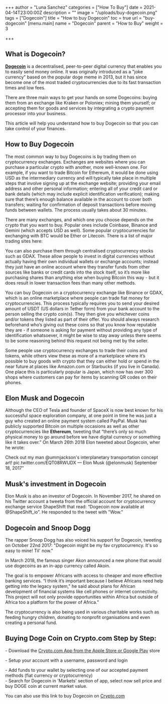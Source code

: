 +++
author = "Luna Sanchez"
categories = ["How To Buy"]
date = 2021-04-14T23:00:00Z
description = ""
image = "/uploads/buy-dogecoin.png"
tags = ["Dogecoin"]
title = "How to buy Dogecoin"
toc = true
url = "buy-dogecoin"
[menu.main]
name = "Dogecoin"
parent = "How to Buy"
weight = 3

+++
## What is Dogecoin?

[**Dogecoin**](https://dogecoin.com/) is a decentralised, peer-to-peer digital currency that enables you to easily send money online. It was originally introduced as a "joke currency" based on the popular doge meme in 2013, but it has since become one of the most traded cryptocurrencies due to its fast transaction times and low fees.

There are three main ways to get your hands on some Dogecoins: buying them from an exchange like Kraken or Poloniex; mining them yourself; or accepting them for goods and services by integrating a crypto payment processor into your business.

This article will help you understand how to buy Dogecoin so that you can take control of your finances.

## How to Buy Dogecoin

The most common way to buy Dogecoins is by trading them on cryptocurrency exchanges. Exchanges are websites where you can purchase a particular crypto with another, more well-known one. For example, if you want to trade Bitcoin for Ethereum, it would be done using USD as the intermediary currency and will typically take place in multiple steps that involve signing up at the exchange website; providing your email address and other personal information; entering all of your credit card or bank details (which may include explicit identification verification); making sure that there’s enough balance available in the account to cover both transfers; waiting for confirmation of deposit transactions before moving funds between wallets. The process usually takes about 30 minutes.

There are many exchanges, and which one you choose depends on the crypto that you want to buy. Popular ones include Coinbase, Binance and Gemini (which accepts USD as well). Some popular cryptocurrencies for exchanging with BTC would be Ether or Litecoin. There is a list of major trading sites here:

You can also purchase them through centralised cryptocurrency stocks such as GDAX. These allow people to invest in digital currencies without actually having their own individual wallets or exchange accounts; instead they just have an online account where they transfer funds from other sources like banks or credit cards into the stock itself, so it’s more like purchasing shares than anything else when buying Bitcoin this way - but it does result in lower transaction fees than many other methods.

You can buy Dogecoin on a cryptocurrency exchange like Binance or GDAX, which is an online marketplace where people can trade fiat money for cryptocurrencies. This process typically requires you to send your desired amount of USDT (US dollars in Tether form) from your bank account to the person selling the crypto coin(s). They then give you whichever coins and/or tokens they listed as part of their offer. You should always research beforehand who’s giving out these coins so that you know how reputable they are - if someone is asking for payment without providing any type of identification whatsoever, it might be wise to stay away unless there seems to be some reasoning behind this request not being met by the seller.

Some people use cryptocurrency exchanges to trade their coins and tokens, while others view these as more of a marketplace where it’s possible to buy goods with crypto that they can either hold or spend in the near future at places like Amazon.com or Starbucks (if you live in Canada). One place this is particularly popular is Japan, which now has over 300 shops where customers can pay for items by scanning QR codes on their phones.

## Elon Musk and Dogecoin

Although the CEO of Tesla and founder of SpaceX is now best known for his successful space exploration company, at one point in time he was just a guy who created an online payment system called PayPal. Musk has publicly supported Bitcoin on multiple occasions as well as other cryptocurrencies like **Ethereum**, tweeting that “there’s only so much physical money to go around before we have digital currency or something like it takes over.” On March 26th 2018 Elon tweeted about Dogecoin, wher he wrote:

Check out my man @ummjackson's interplanetary transportation concept art! pic.twitter.com/EQT08RWUDX — Elon Musk (@elonmusk) September 18, 2017"

## Musk's investment in Dogecoin

Elon Musk is also an investor of Dogecoin. In November 2017, he shared on his Twitter account a tweeta from the official account for cryptocurrency exchange service ShapeShift that read: “Dogecoin now available at @ShapeShift_io”. He responded to the tweet with "Wow."

## Dogecoin and Snoop Dogg

The rapper Snoop Dogg has also voiced his support for Dogecoin, tweeting on October 22nd 2017: "Dogecoin might be my fav cryptocurrency. It's so easy to mine! Til' now."

In March 2018, the famous singer Akon announced a new phone that would use dogecoins as an in-app currency called Akoin.

The goal is to empower Africans with access to cheaper and more effective banking services. “I think it’s important because I believe Africans need help getting into the legacy system," he said about plans for African development of financial systems like cell phones or internet connectivity. This project will not only provide opportunities within Africa but outside of Africa too a platform for the power of Africa.”

The cryptocurrency is also being used in various charitable works such as feeding hungry children, donating to nonprofit organisations and even creating a personal fund.

## Buying Doge Coin on Crypto.com Step by Step:

\- Download the [Crypto.com App from the Apple Store or Google Play](/link/sign-up-crypto-dot-com) store

\- Setup your account with a username, password and login

\- Add funds to your wallet by selecting one of our accepted payment methods (fiat currency or cryptocurrency)  
\- Search for Dogecoin in 'Markets' section of app, select now sell price and buy DOGE coin at current market value.

You can also use this link to buy Dogecoin on [Crypto.com](/link/sign-up-crypto-dot-com)